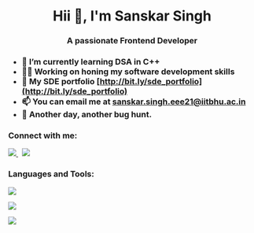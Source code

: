 <h1 align="center">Hii 👋, I'm Sanskar Singh</h1>
<h3 align="center">A passionate Frontend Developer</h3>

<h3>
  
- 🌱 I’m currently learning **DSA in C++**
- 🧑‍💻 Working on honing my software development skills
- 🚀 My SDE portfolio  **[http://bit.ly/sde_portfolio](http://bit.ly/sde_portfolio)**
- 📫 You can email me at **sanskar.singh.eee21@iitbhu.ac.in**
- 🧩 Another day, another bug hunt.
</h3>

<h3 align="left">Connect with me:</h3>
<p align="left">
  <a href="https://www.instagram.com/sanskarsingh_iitbhu_21/">
    <img src="https://skillicons.dev/icons?i=instagram" />
  </a> &nbsp
  <a href="https://www.linkedin.com/in/sanskar-singh-7a6b2b241/">
    <img src="https://skillicons.dev/icons?i=linkedin" />
  </a>
</p>

### Languages and Tools:

<p align="left"> 
  <img src="https://skillicons.dev/icons?i=c,cpp,vscode&perline=3" />
</p>
<p align="left">
  <img src="https://skillicons.dev/icons?i=html,css,js,react,nodejs,git,github" />
</p>
<p align="left">
  
  <img src="https://skillicons.dev/icons?i=py,arduino" />
</p>

